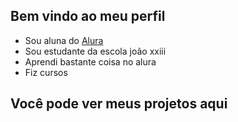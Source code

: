 ## Bem vindo ao meu perfil

- Sou aluna do [Alura](https://www.alura.com.br)
- Sou estudante da escola joão xxiii
- Aprendi bastante coisa no alura
- Fiz cursos

## Você pode ver meus projetos aqui

